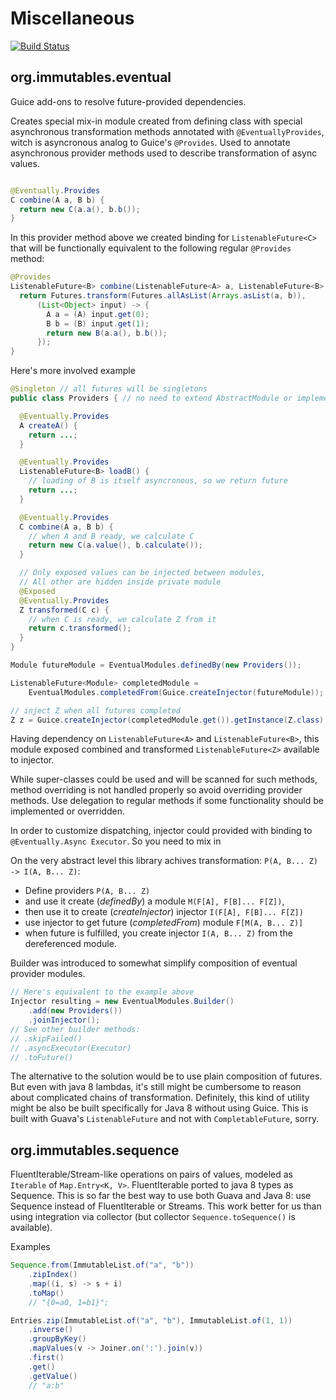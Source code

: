 # Miscellaneous

[![Build Status](https://travis-ci.org/immutables/miscellaneous.svg?branch=master)](https://travis-ci.org/immutables/miscellaneous)

## org.immutables.eventual

Guice add-ons to resolve future-provided dependencies.

Creates special mix-in module created from defining class with special asynchronous
transformation methods annotated with `@EventuallyProvides`, witch is asyncronous analog to Guice's `@Provides`. Used to annotate asynchronous provider methods used to describe transformation of async values.

```java

@Eventually.Provides
C combine(A a, B b) {
  return new C(a.a(), b.b());
}
```

In this provider method above we created binding for `ListenableFuture<C>` that will be functionally equivalent to the following regular `@Provides` method:

```java
@Provides
ListenableFuture<B> combine(ListenableFuture<A> a, ListenableFuture<B> b) {
  return Futures.transform(Futures.allAsList(Arrays.asList(a, b)),
      (List<Object> input) -> {
        A a = (A) input.get(0);
        B b = (B) input.get(1);
        return new B(a.a(), b.b());
      });
}
```

Here's more involved example

```java
@Singleton // all futures will be singletons
public class Providers { // no need to extend AbstractModule or implement Module

  @Eventually.Provides
  A createA() {
    return ...;
  }

  @Eventually.Provides
  ListenableFuture<B> loadB() {
    // loading of B is itself asyncronous, so we return future
    return ...;
  }

  @Eventually.Provides
  C combine(A a, B b) {
    // when A and B ready, we calculate C
    return new C(a.value(), b.calculate());
  }

  // Only exposed values can be injected between modules,
  // All other are hidden inside private module
  @Exposed
  @Eventually.Provides
  Z transformed(C c) {
    // when C is ready, we calculate Z from it
    return c.transformed();
  }
}

Module futureModule = EventualModules.definedBy(new Providers());

ListenableFuture<Module> completedModule =
    EventualModules.completedFrom(Guice.createInjector(futureModule));

// inject Z when all futures completed
Z z = Guice.createInjector(completedModule.get()).getInstance(Z.class);
```

Having dependency on `ListenableFuture<A>` and `ListenableFuture<B>`, this module exposed
combined and transformed `ListenableFuture<Z>` available to injector.

While super-classes could be used and will be scanned for such methods, method overriding is
not handled properly so avoid overriding provider methods. Use delegation to regular methods if some functionality should be implemented or overridden.

In order to customize dispatching, injector could provided with binding to
`@Eventually.Async Executor`. So you need to mix in

On the very abstract level this library achives transformation: `P(A, B... Z) -> I(A, B... Z)`:

* Define providers `P(A, B... Z)`
* and use it create (_definedBy_) a module `M(F[A], F[B]... F[Z])`,
* then use it to create (_createInjector_) injector `I(F[A], F[B]... F[Z])`
* use injector to get future (_completedFrom_) module `F[M(A, B... Z)]`
* when future is fulfilled, you create injector `I(A, B... Z)` from the dereferenced module.

Builder was introduced to somewhat simplify composition of eventual provider modules.

```java
// Here's equivalent to the example above
Injector resulting = new EventualModules.Builder()
    .add(new Providers())
    .joinInjector();
// See other builder methods:
// .skipFailed()
// .asyncExecutor(Executor)
// .toFuture()
```

The alternative to the solution would be to use plain composition of futures. But even with java 8 lambdas, it's still might be cumbersome to reason about complicated chains of transformation. Definitely, this kind of utility might be also be built specifically for Java 8 without using Guice.
This is built with Guava's `ListenableFuture` and not with `CompletableFuture`, sorry.

## org.immutables.sequence

FluentIterable/Stream-like operations on pairs of values, modeled as `Iterable` of `Map.Entry<K, V>`.
FluentIterable ported to java 8 types as Sequence. This is so far the best way to use both Guava and Java 8: use Sequence instead of FluentIterable or Streams. This work better for us than using integration via collector (but collector `Sequence.toSequence()` is available).

Examples

```java
Sequence.from(ImmutableList.of("a", "b"))
    .zipIndex()
    .map((i, s) -> s + i)
    .toMap()
    // "{0=a0, 1=b1}";
```

```java
Entries.zip(ImmutableList.of("a", "b"), ImmutableList.of(1, 1))
    .inverse()
    .groupByKey()
    .mapValues(v -> Joiner.on(':').join(v))
    .first()
    .get()
    .getValue()
    // "a:b"
```
